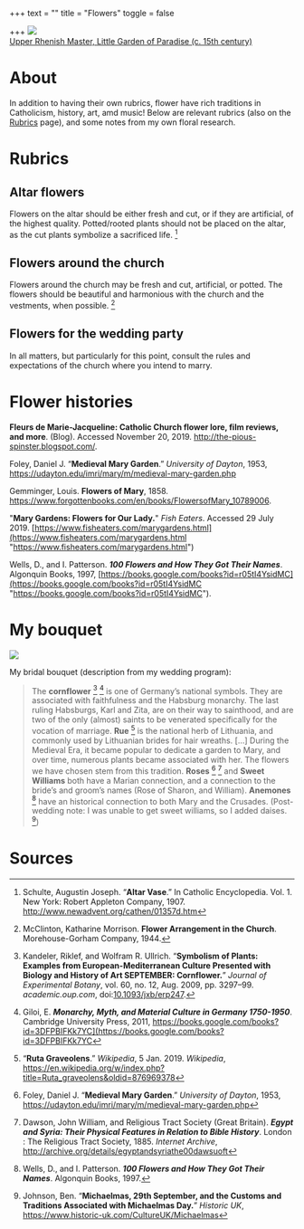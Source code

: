 +++
text = ""
title = "Flowers"
toggle = false

+++
![](/uploads/marygardentop.jpg)  
[Upper Rhenish Master, Little Garden of Paradise (c. 15th century)](https://commons.wikimedia.org/wiki/File:1415_Das_Paradiesg%C3%A4rtlein_anagoria.JPG)

# About

In addition to having their own rubrics, flower have rich traditions in Catholicism, history, art, amd music! Below are relevant rubrics (also on the [Rubrics](https://www.latinmasswedding.com/resources/rubrics-for-the-wedding-mass/) page), and some notes from my own floral research. 

# Rubrics 

## Altar flowers 

Flowers on the altar should be either fresh and cut, or if they are artificial, of the highest quality. Potted/rooted plants should not be placed on the altar, as the cut plants symbolize a sacrificed life. [^1]

## Flowers around the church

Flowers around the church may be fresh and cut, artificial, or potted. The flowers should be beautiful and harmonious with the church and the vestments, when possible. [^2] 

## Flowers for the wedding party 

In all matters, but particularly for this point, consult the rules and expectations of the church where you intend to marry. 

# Flower histories

**Fleurs de Marie-Jacqueline: Catholic Church flower lore, film reviews, and more**. (Blog). Accessed November 20, 2019. http://the-pious-spinster.blogspot.com/.

Foley, Daniel J. “**Medieval Mary Garden**.” _University of Dayton_, 1953, https://udayton.edu/imri/mary/m/medieval-mary-garden.php

Gemminger, Louis. **Flowers of Mary**, 1858. https://www.forgottenbooks.com/en/books/FlowersofMary_10789006.

"**Mary Gardens: Flowers for Our Lady.**" _Fish Eaters_. Accessed 29 July 2019. [https://www.fisheaters.com/marygardens.html](https://www.fisheaters.com/marygardens.html "https://www.fisheaters.com/marygardens.html")

Wells, D., and I. Patterson. **_100 Flowers and How They Got Their Names_**. Algonquin Books, 1997, [https://books.google.com/books?id=r05tI4YsidMC](https://books.google.com/books?id=r05tI4YsidMC "https://books.google.com/books?id=r05tI4YsidMC").

# My bouquet

![](/uploads/_MG_0325-min.JPG)

My bridal bouquet (description from my wedding program):

> The **cornflower** [^3] [^4] is one of Germany’s national symbols. They are associated with faithfulness and the Habsburg monarchy. The last ruling Habsburgs, Karl and Zita, are on their way to sainthood, and are two of the only (almost) saints to be venerated specifically for the vocation of marriage. **Rue** [^5] is the national herb of Lithuania, and commonly used by Lithuanian brides for hair wreaths. \[...\] During the Medieval Era, it became popular to dedicate a garden to Mary, and over time, numerous plants became associated with her. The flowers we have chosen stem from this tradition. **Roses** [^6] [^7] and **Sweet Williams** both have a Marian connection, and a connection to the bride’s and groom’s names (Rose of Sharon, and William). **Anemones** [^8] have an historical connection to both Mary and the Crusades. (Post-wedding note: I was unable to get sweet williams, so I added daises. [^9]) 

# Sources 

[^1]: Schulte, Augustin Joseph. “**Altar Vase**.” In Catholic Encyclopedia. Vol. 1. New York: Robert Appleton Company, 1907. http://www.newadvent.org/cathen/01357d.htm

[^2]: McClinton, Katharine Morrison. **Flower Arrangement in the Church**. Morehouse-Gorham Company, 1944.

[^3]: Kandeler, Riklef, and Wolfram R. Ullrich. “**Symbolism of Plants: Examples from European-Mediterranean Culture Presented with Biology and History of Art SEPTEMBER: Cornflower.**” _Journal of Experimental Botany_, vol. 60, no. 12, Aug. 2009, pp. 3297–99. _academic.oup.com_, doi:[10.1093/jxb/erp247](https://doi.org/10.1093/jxb/erp247).

[^4]: Giloi, E. **_Monarchy, Myth, and Material Culture in Germany 1750-1950_**. Cambridge University Press, 2011, https://books.google.com/books?id=3DFPBIFKk7YC](https://books.google.com/books?id=3DFPBIFKk7YC 

[^5]: “**Ruta Graveolens**.” _Wikipedia_, 5 Jan. 2019. _Wikipedia_, https://en.wikipedia.org/w/index.php?title=Ruta_graveolens&oldid=876969378

[^6]: Foley, Daniel J. “**Medieval Mary Garden**.” _University of Dayton_, 1953, https://udayton.edu/imri/mary/m/medieval-mary-garden.php

[^7]: Dawson, John William, and Religious Tract Society (Great Britain). **_Egypt and Syria: Their Physical Features in Relation to Bible History_**. London : The Religious Tract Society, 1885. _Internet Archive_, http://archive.org/details/egyptandsyriathe00dawsuoft

[^8]: Wells, D., and I. Patterson. **_100 Flowers and How They Got Their Names_**. Algonquin Books, 1997.

[^9]: Johnson, Ben. “**Michaelmas, 29th September, and the Customs and Traditions Associated with Michaelmas Day.**” _Historic UK_, https://www.historic-uk.com/CultureUK/Michaelmas



